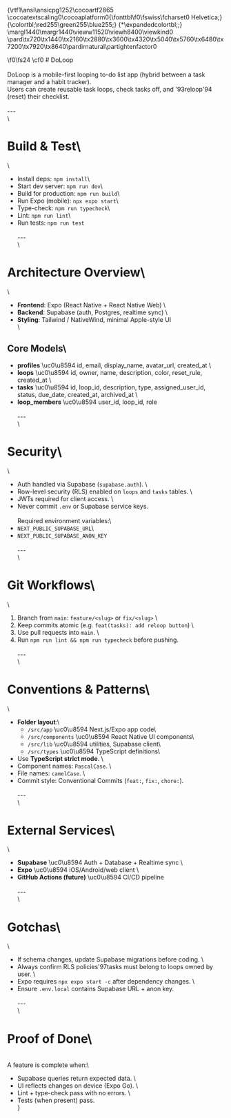 {\rtf1\ansi\ansicpg1252\cocoartf2865
\cocoatextscaling0\cocoaplatform0{\fonttbl\f0\fswiss\fcharset0 Helvetica;}
{\colortbl;\red255\green255\blue255;}
{\*\expandedcolortbl;;}
\margl1440\margr1440\vieww11520\viewh8400\viewkind0
\pard\tx720\tx1440\tx2160\tx2880\tx3600\tx4320\tx5040\tx5760\tx6480\tx7200\tx7920\tx8640\pardirnatural\partightenfactor0

\f0\fs24 \cf0 # DoLoop\
\
DoLoop is a mobile-first looping to-do list app (hybrid between a task manager and a habit tracker).  \
Users can create reusable task loops, check tasks off, and \'93reloop\'94 (reset) their checklist.\
\
---\
\
# Build & Test\
\
- Install deps: `npm install`\
- Start dev server: `npm run dev`\
- Build for production: `npm run build`\
- Run Expo (mobile): `npx expo start`\
- Type-check: `npm run typecheck`\
- Lint: `npm run lint`\
- Run tests: `npm run test`\
\
---\
\
# Architecture Overview\
\
- **Frontend**: Expo (React Native + React Native Web)  \
- **Backend**: Supabase (auth, Postgres, realtime sync)  \
- **Styling**: Tailwind / NativeWind, minimal Apple-style UI  \
\
## Core Models\
- **profiles** \uc0\u8594  id, email, display_name, avatar_url, created_at  \
- **loops** \uc0\u8594  id, owner, name, description, color, reset_rule, created_at  \
- **tasks** \uc0\u8594  id, loop_id, description, type, assigned_user_id, status, due_date, created_at, archived_at  \
- **loop_members** \uc0\u8594  user_id, loop_id, role  \
\
---\
\
# Security\
\
- Auth handled via Supabase (`supabase.auth`).  \
- Row-level security (RLS) enabled on `loops` and `tasks` tables.  \
- JWTs required for client access.  \
- Never commit `.env` or Supabase service keys.  \
\
Required environment variables:\
- `NEXT_PUBLIC_SUPABASE_URL`\
- `NEXT_PUBLIC_SUPABASE_ANON_KEY`\
\
---\
\
# Git Workflows\
\
1. Branch from `main`: `feature/<slug>` or `fix/<slug>`  \
2. Keep commits atomic (e.g. `feat(tasks): add reloop button`)  \
3. Use pull requests into `main`.  \
4. Run `npm run lint && npm run typecheck` before pushing.  \
\
---\
\
# Conventions & Patterns\
\
- **Folder layout**:\
  - `/src/app` \uc0\u8594  Next.js/Expo app code\
  - `/src/components` \uc0\u8594  React Native UI components\
  - `/src/lib` \uc0\u8594  utilities, Supabase client\
  - `/src/types` \uc0\u8594  TypeScript definitions\
- Use **TypeScript strict mode**.  \
- Component names: `PascalCase`.  \
- File names: `camelCase`.  \
- Commit style: Conventional Commits (`feat:`, `fix:`, `chore:`).  \
\
---\
\
# External Services\
\
- **Supabase** \uc0\u8594  Auth + Database + Realtime sync  \
- **Expo** \uc0\u8594  iOS/Android/web client  \
- **GitHub Actions (future)** \uc0\u8594  CI/CD pipeline  \
\
---\
\
# Gotchas\
\
- If schema changes, update Supabase migrations before coding.  \
- Always confirm RLS policies\'97tasks must belong to loops owned by user.  \
- Expo requires `npx expo start -c` after dependency changes.  \
- Ensure `.env.local` contains Supabase URL + anon key.  \
\
---\
\
# Proof of Done\
\
A feature is complete when:\
- Supabase queries return expected data.  \
- UI reflects changes on device (Expo Go).  \
- Lint + type-check pass with no errors.  \
- Tests (when present) pass.  \
}